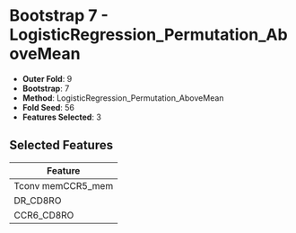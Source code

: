 # Bootstrap 7 - LogisticRegression_Permutation_AboveMean

- **Outer Fold**: 9
- **Bootstrap**: 7
- **Method**: LogisticRegression_Permutation_AboveMean
- **Fold Seed**: 56
- **Features Selected**: 3

## Selected Features

| Feature |
|---------|
| Tconv memCCR5_mem |
| DR_CD8RO |
| CCR6_CD8RO |
